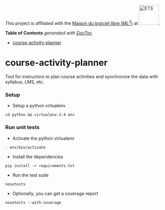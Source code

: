 This project is affiliated with the [Maison du logiciel libre (ML<sup>2</sup>)](https://maisonlogiciellibre.org/) at <img src="http://www.etsmtl.ca/ETS/media/Prive/logo/ETS-rouge-ecran-fond_transparent.png" alt="ETS" width="64">.

<!-- START doctoc generated TOC please keep comment here to allow auto update -->
<!-- DON'T EDIT THIS SECTION, INSTEAD RE-RUN doctoc TO UPDATE -->
**Table of Contents**  *generated with [DocToc](https://github.com/thlorenz/doctoc)*

- [course-activity-planner](#course-activity-planner)

<!-- END doctoc generated TOC please keep comment here to allow auto update -->

# course-activity-planner
Tool for instructors to plan course activities and synchronize the data with syllabus, LMS, etc.

### Setup
* Setup a python virtualenv
```
cd python && virtualenv-3.4 env
```

### Run unit tests
* Activate the python virtualenv
```
. env/bin/activate
```
* Install the dependencies
```
pip install -r requirements.txt
```
* Run the test suite
```
nosetests
```
* Optionally, you can get a coverage report
```
nosetests --with-coverage
```
